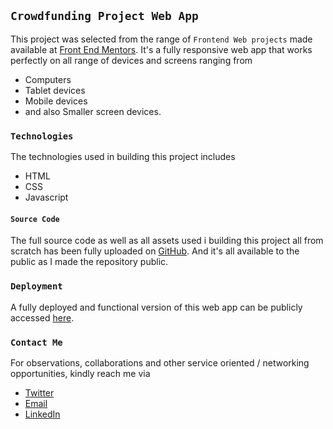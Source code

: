 ## `Crowdfunding Project Web App`

This project was selected from the range of `Frontend Web projects` made available at [Front End Mentors](https://www.frontendmentor.io/challenges/crowdfunding-product-page-7uvcZe7ZR).
It's a fully responsive web app that works perfectly on all range of devices and screens ranging from
- Computers
- Tablet devices
- Mobile devices
- and also Smaller screen devices.

### `Technologies`

The technologies used in building this project includes
- HTML
- CSS
- Javascript

#### `Source Code`

The full source code as well as all assets used i building this project all from scratch has been fully uploaded on [GitHub](https://github.com/yusuff-fatorisa/crowdfunding). And it's all available to the public as I made the repository public.

### `Deployment`

A fully deployed and functional version of this web app can be publicly accessed [here](https://yusuff-fatorisa.github.io/crowdfunding).

### `Contact Me`
For observations, collaborations and other service oriented / networking opportunities, kindly reach me via
- [Twitter](https://twitter.com/FATORISAOLA)
- [Email](bosun4real009@gmail.com)
- [LinkedIn](https://www.linkedin.com/in/yusuff-fatorisa)
